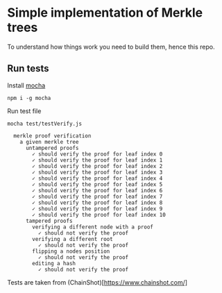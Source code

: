 # Simple implementation of Merkle trees

To understand how things work you need to build them, hence this repo.

## Run tests

Install [mocha](https://mochajs.org/)
```
npm i -g mocha
```

Run test file
```
mocha test/testVerify.js
```

```
  merkle proof verification
    a given merkle tree
      untampered proofs
        ✓ should verify the proof for leaf index 0
        ✓ should verify the proof for leaf index 1
        ✓ should verify the proof for leaf index 2
        ✓ should verify the proof for leaf index 3
        ✓ should verify the proof for leaf index 4
        ✓ should verify the proof for leaf index 5
        ✓ should verify the proof for leaf index 6
        ✓ should verify the proof for leaf index 7
        ✓ should verify the proof for leaf index 8
        ✓ should verify the proof for leaf index 9
        ✓ should verify the proof for leaf index 10
      tampered proofs
        verifying a different node with a proof
          ✓ should not verify the proof
        verifying a different root
          ✓ should not verify the proof
        flipping a nodes position
          ✓ should not verify the proof
        editing a hash
          ✓ should not verify the proof
```

Tests are taken from (ChainShot)[https://www.chainshot.com/]